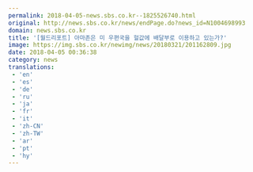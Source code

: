 ```yaml
---
permalink: 2018-04-05-news.sbs.co.kr--1825526740.html
original: http://news.sbs.co.kr/news/endPage.do?news_id=N1004698993
domain: news.sbs.co.kr
title: '[월드리포트] 아마존은 미 우편국을 헐값에 배달부로 이용하고 있는가?'
image: https://img.sbs.co.kr/newimg/news/20180321/201162809.jpg
date: 2018-04-05 00:36:38
category: news
translations: 
 - 'en'
 - 'es'
 - 'de'
 - 'ru'
 - 'ja'
 - 'fr'
 - 'it'
 - 'zh-CN'
 - 'zh-TW'
 - 'ar'
 - 'pt'
 - 'hy'
---
```


